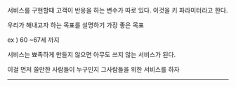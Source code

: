 
서비스를 구현할때 고객이 반응을 하는 변수가 따로 있다. 이것을 키 파라미터라고 한다.

우리가 해내고자 하는 목표를 설명하기 가장 좋은 목표

ex ) 60 ~67세 까지

서비스는 뾰족하게 만들지 않으면 아무도 쓰지 않는 서비스가 된다.

이걸 먼저 쓸만한 사람들이 누구인지 그사람들을 위한 서비스를 하자

---

